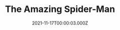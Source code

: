 ---
title: "The Amazing Spider-Man"
year: 2012
date: 2021-11-17T00:00:03.000Z
permalink: /almanac/movies/2021-11-17-the-amazing-spiderman/index.html
link: https://letterboxd.com/rknightuk/film/the-amazing-spider-man/2/
rating: 3
tmdbid: 1930
---
